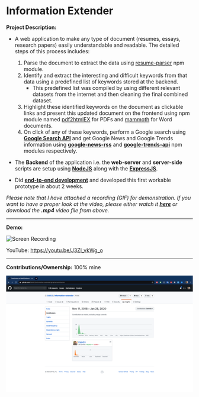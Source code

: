 # Information Extender

**Project Description:** 
* A web application to make any type of document (resumes, essays, research papers) easily understandable and readable. The detailed steps of this process includes:
   1. Parse the document to extract the data using [resume-parser](https://www.npmjs.com/package/resume-parser) npm module.
   2. Identify and extract the interesting and difficult keywords from that data using a predefined list of keywords stored at the backend.
        * This predefined list was compiled by using different relevant datasets from the internet and then cleaning the final combined dataset.
   3. Highlight these identified keywords on the document as clickable links and present this updated document on the frontend using  npm module named [pdf2htmlEX](https://coolwanglu.github.io/pdf2htmlEX/) for PDFs and [mammoth](https://www.npmjs.com/package/mammoth) for Word documents.
   4. On click of any of these keywords, perform a Google search using **[Google Search API](https://developers.google.com/custom-search)** and get Google News and Google Trends information using **[google-news-rss](https://www.npmjs.com/package/google-news-rss)** and **[google-trends-api](https://www.npmjs.com/package/google-trends-api)** npm modules respectively.

* The **Backend** of the application i.e. the **web-server** and **server-side** scripts are setup using **[NodeJS](https://nodejs.org/en/)** along with the **[ExpressJS](https://expressjs.com/)**.
* Did **[end-to-end development](http://www.rapidsofttechnologies.com/end-to-end-website-development.php)** and developed this first workable prototype in about 2 weeks.

*Please note that I have attached a recording (GIF) for demonstration. If you want to have a proper look at the video, please either watch it **[here](https://youtu.be/J3Zl_vkWg_o)** or download the **.mp4** video file from above.*

---

**Demo:**

![Screen Recording](https://github.com/Ebbi53/past_projects_demos/blob/master/1.%20Info-Extender/Screen%20Recording%202020-01-28%20at%201.11.51%20AM.gif)

YouTube: https://youtu.be/J3Zl_vkWg_o

---

**Contributions/Ownership:** 100% mine

![Screen Capture](https://github.com/Ebbi53/past_projects_demos/blob/master/1.%20Info-Extender/Screenshot%202020-01-28%20at%204.49.23%20PM.png)
